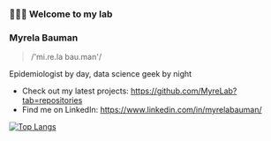### 👩🏽‍💻 Welcome to my lab



### Myrela Bauman

> /'mi.ɾe.la bau.man'/

Epidemiologist by day, data science geek by night

- Check out my latest projects: https://github.com/MyreLab?tab=repositories
- Find me on LinkedIn: https://www.linkedin.com/in/myrelabauman/


[![Top Langs](https://github-readme-stats.vercel.app/api/top-langs/?username=MyreLab)](https://github.com/MyreLab/github-readme-stats)

